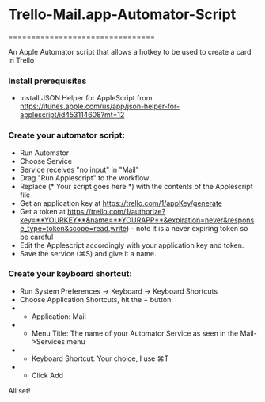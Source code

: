 # Trello-Mail.app-Automator-Script
================================

An Apple Automator script that allows a hotkey to be used to create a card in Trello 

### Install prerequisites
* Install JSON Helper for AppleScript from https://itunes.apple.com/us/app/json-helper-for-applescript/id453114608?mt=12

### Create your automator script:
* Run Automator
* Choose Service
* Service receives "no input" in "Mail"
* Drag "Run Applescript" to the workflow
* Replace 	(* Your script goes here *) with the contents of the Applescript file
* Get an application key at https://trello.com/1/appKey/generate
* Get a token at https://trello.com/1/authorize?key=**YOURKEY**&name=**YOURAPP**&expiration=never&response_type=token&scope=read,write) - note it is a never expiring token so be careful
* Edit the Applescript accordingly with your application key and token.
* Save the service (⌘S) and give it a name.

### Create your keyboard shortcut:
* Run System Preferences -> Keyboard -> Keyboard Shortcuts
* Choose Application Shortcuts, hit the + button:
* * Application: Mail
* * Menu Title: The name of your Automator Service as seen in the Mail->Services menu
* * Keyboard Shortcut: Your choice, I use ⌘T 
* * Click Add

All set!

